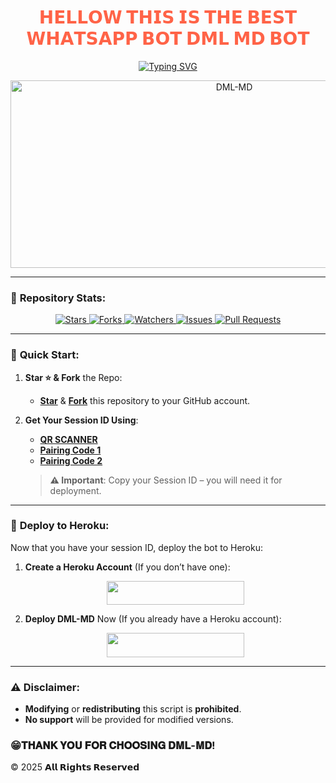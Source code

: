 <h1 align="center" style="color: #FF6347;">𝗛𝗘𝗟𝗟𝗢𝗪 𝗧𝗛𝗜𝗦 𝗜𝗦 𝗧𝗛𝗘 𝗕𝗘𝗦𝗧 𝗪𝗛𝗔𝗧𝗦𝗔𝗣𝗣 𝗕𝗢𝗧 𝗗𝗠𝗟 𝗠𝗗 𝗕𝗢𝗧 </h1>

<p align="center">
  <a href="https://git.io/typing-svg">
    <img src="https://readme-typing-svg.demolab.com?font=Black+Ops+One&size=50&pause=1000&color=1BAFBAFF&center=true&width=910&height=100&lines=THANKS+FOR+CHOOSING+DML-MD;MULTI+DEVICE+WHATSAPP+BOT;CREATED+BY+DML+MD;RELEASED+22.5.2024" alt="Typing SVG" />
  </a>
</p>

<p align="center">
  <img alt="DML-MD" width="700" height="300" src="https://files.catbox.moe/envb94.jpg">
</p>

---

### 🌟 **Repository Stats**:
<p align="center">
  <a href="https://github.com/MLILA17/DML-MD/stargazers">
    <img src="https://img.shields.io/github/stars/franceking1/Flash-Md?style=for-the-badge&logo=github&color=ff9800" alt="Stars" />
  </a>
  <a href="https://github.com/franceking1/Flash-Md/network/members">
    <img src="https://img.shields.io/github/forks/franceking1/DML-Md?style=for-the-badge&logo=github&color=4CAF50" alt="Forks" />
  </a>
  <a href="https://github.com/franceking1/Flash-Md/watchers">
    <img src="https://img.shields.io/github/watchers/franceking11/DML-Md?style=for-the-badge&logo=github&color=2196F3" alt="Watchers" />
  </a>
  <a href="https://github.com/franceking1/Flash-Md/issues">
    <img src="https://img.shields.io/github/issues/franceking1/Flash-Md?style=for-the-badge&logo=github&color=e91e63" alt="Issues" />
  </a>
  <a href="https://github.com/franceking1/Flash-Md/pulls">
    <img src="https://img.shields.io/github/issues-pr/franceking1/Flash-Md?style=for-the-badge&logo=github&color=673AB7" alt="Pull Requests" />
  </a>
</p>

---

### 🚀 **Quick Start:**

1. **Star ⭐ & Fork** the Repo:
   - **[Star](https://github.com/MLILA17/DML-MD)** & **[Fork](https://github.com/MLILA17/DML-MD/fork)** this repository to your GitHub account.

2. **Get Your Session ID Using**:
   - **[QR SCANNER](https://the-flash-scanner.onrender.com/)**
   - **[Pairing Code 1](https://king-france.vercel.app/)**
   - **[Pairing Code 2](https://the-flash-md-sessions.onrender.com/pair)**

   > **⚠️ Important**: Copy your Session ID – you will need it for deployment.

---

### 🚀 **Deploy to Heroku:**

Now that you have your session ID, deploy the bot to Heroku:

1. **Create a Heroku Account** (If you don’t have one):  
   <p align="center">
     <a href="https://signup.heroku.com">
       <img src="https://img.shields.io/badge/Create%20Account%20Now-blue?style=for-the-badge&logo=heroku" width="220" height="38.45"/>
     </a>
   </p>

2. **Deploy DML-MD** Now (If you already have a Heroku account):  
   <p align="center">
     <a href="https://france-king.vercel.app">
       <img src="https://img.shields.io/badge/DEPLOY%20NOW-blue?style=for-the-badge&logo=heroku" width="220" height="38.45"/>
     </a>
   </p>

---

### ⚠️ **Disclaimer:**

- **Modifying** or **redistributing** this script is **prohibited**.
- **No support** will be provided for modified versions.


### 😁**𝐓𝐇𝐀𝐍𝐊 𝐘𝐎𝐔 𝐅𝐎𝐑 𝐂𝐇𝐎𝐎𝐒𝐈𝐍𝐆 𝐃𝐌𝐋-𝐌𝐃!**
 © 2025 **𝗔𝗹𝗹 𝗥𝗶𝗴𝗵𝘁𝘀 𝗥𝗲𝘀𝗲𝗿𝘃𝗲𝗱**
